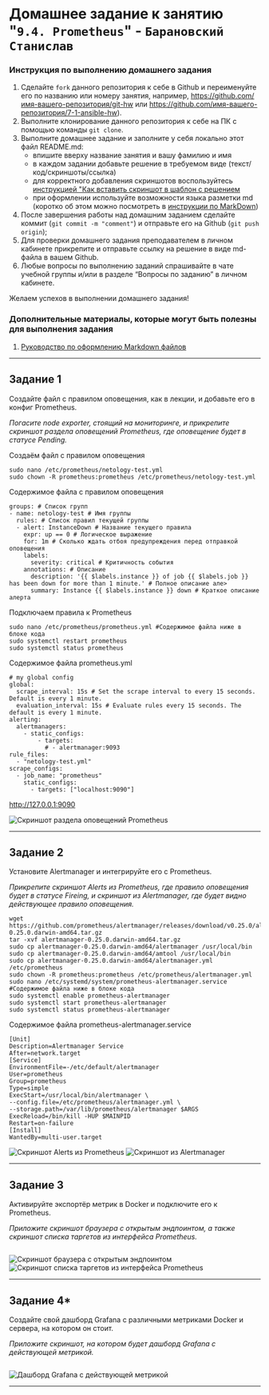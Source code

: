 # Домашнее задание к занятию "`9.4. Prometheus`" - `Барановский Станислав`


### Инструкция по выполнению домашнего задания

   1. Сделайте `fork` данного репозитория к себе в Github и переименуйте его по названию или номеру занятия, например, https://github.com/имя-вашего-репозитория/git-hw или  https://github.com/имя-вашего-репозитория/7-1-ansible-hw).
   2. Выполните клонирование данного репозитория к себе на ПК с помощью команды `git clone`.
   3. Выполните домашнее задание и заполните у себя локально этот файл README.md:
      - впишите вверху название занятия и вашу фамилию и имя
      - в каждом задании добавьте решение в требуемом виде (текст/код/скриншоты/ссылка)
      - для корректного добавления скриншотов воспользуйтесь [инструкцией "Как вставить скриншот в шаблон с решением](https://github.com/netology-code/sys-pattern-homework/blob/main/screen-instruction.md)
      - при оформлении используйте возможности языка разметки md (коротко об этом можно посмотреть в [инструкции  по MarkDown](https://github.com/netology-code/sys-pattern-homework/blob/main/md-instruction.md))
   4. После завершения работы над домашним заданием сделайте коммит (`git commit -m "comment"`) и отправьте его на Github (`git push origin`);
   5. Для проверки домашнего задания преподавателем в личном кабинете прикрепите и отправьте ссылку на решение в виде md-файла в вашем Github.
   6. Любые вопросы по выполнению заданий спрашивайте в чате учебной группы и/или в разделе “Вопросы по заданию” в личном кабинете.
   
Желаем успехов в выполнении домашнего задания!
   
### Дополнительные материалы, которые могут быть полезны для выполнения задания

1. [Руководство по оформлению Markdown файлов](https://gist.github.com/Jekins/2bf2d0638163f1294637#Code)

---

## Задание 1

Создайте файл с правилом оповещения, как в лекции, и добавьте его в конфиг Prometheus.

*Погасите node exporter, стоящий на мониторинге, и прикрепите скриншот раздела оповещений Prometheus, где оповещение будет в статусе Pending.*

Создаём файл с правилом оповещения
```
sudo nano /etc/prometheus/netology-test.yml
sudo chown -R prometheus:prometheus /etc/prometheus/netology-test.yml
```
Содержимое файла с правилом оповещения
```
groups: # Список групп
- name: netology-test # Имя группы
  rules: # Список правил текущей группы
  - alert: InstanceDown # Название текущего правила
    expr: up == 0 # Логическое выражение
    for: 1m # Сколько ждать отбоя предупреждения перед отправкой оповещения
    labels:
      severity: critical # Критичность события
    annotations: # Описание
      description: '{{ $labels.instance }} of job {{ $labels.job }} has been down for more than 1 minute.' # Полное описание але>
      summary: Instance {{ $labels.instance }} down # Краткое описание алерта
```
Подключаем правила к Prometheus
```
sudo nano /etc/prometheus/prometheus.yml #Содержимое файла ниже в блоке кода
sudo systemctl restart prometheus
sudo systemctl status prometheus
```
Содержимое файла prometheus.yml
```
# my global config
global:
  scrape_interval: 15s # Set the scrape interval to every 15 seconds. Default is every 1 minute.
  evaluation_interval: 15s # Evaluate rules every 15 seconds. The default is every 1 minute.
alerting:
  alertmanagers:
    - static_configs:
        - targets:
          # - alertmanager:9093
rule_files:
  - "netology-test.yml"
scrape_configs:
  - job_name: "prometheus"
    static_configs:
      - targets: ["localhost:9090"]
```
http://127.0.0.1:9090


![Скриншот раздела оповещений Prometheus](https://github.com/StanislavBaranovskii/9-5-hw-prometheus-2/blob/main/img/9-5-1.png "Скриншот раздела оповещений Prometheus")

---

## Задание 2

Установите Alertmanager и интегрируйте его с Prometheus.

*Прикрепите скриншот Alerts из Prometheus, где правило оповещения будет в статусе Fireing, и скриншот из Alertmanager, где будет видно действующее правило оповещения.*
```
wget https://github.com/prometheus/alertmanager/releases/download/v0.25.0/alertmanager-0.25.0.darwin-amd64.tar.gz
tar -xvf alertmanager-0.25.0.darwin-amd64.tar.gz
sudo cp alertmanager-0.25.0.darwin-amd64/alertmanager /usr/local/bin
sudo cp alertmanager-0.25.0.darwin-amd64/amtool /usr/local/bin
sudo cp alertmanager-0.25.0.darwin-amd64/alertmanager.yml /etc/prometheus
sudo chown -R prometheus:prometheus /etc/prometheus/alertmanager.yml
sudo nano /etc/systemd/system/prometheus-alertmanager.service #Содержимое файла ниже в блоке кода
sudo systemctl enable prometheus-alertmanager
sudo systemctl start prometheus-alertmanager
sudo systemctl status prometheus-alertmanager
```
Содержимое файла prometheus-alertmanager.service
```
[Unit]
Description=Alertmanager Service
After=network.target
[Service]
EnvironmentFile=-/etc/default/alertmanager
User=prometheus
Group=prometheus
Type=simple
ExecStart=/usr/local/bin/alertmanager \
--config.file=/etc/prometheus/alertmanager.yml \
--storage.path=/var/lib/prometheus/alertmanager $ARGS
ExecReload=/bin/kill -HUP $MAINPID
Restart=on-failure
[Install]
WantedBy=multi-user.target
```

![Скриншот Alerts из Prometheus](https://github.com/StanislavBaranovskii/9-5-hw-prometheus-2/blob/main/img/9-5-2-1.png "Скриншот Alerts из Prometheus")
![Скриншот из Alertmanager](https://github.com/StanislavBaranovskii/9-5-hw-prometheus-2/blob/main/img/9-5-2-2.png "Скриншот из Alertmanager")

---

## Задание 3

Активируйте экспортёр метрик в Docker и подключите его к Prometheus.

*Приложите скриншот браузера с открытым эндпоинтом, а также скриншот списка таргетов из интерфейса Prometheus.*
```
```

![Скриншот браузера с открытым эндпоинтом](https://github.com/StanislavBaranovskii/9-5-hw-prometheus-2/blob/main/img/9-5-3-1.png "Скриншот браузера с открытым эндпоинтом")
![Скриншот списка таргетов из интерфейса Prometheus](https://github.com/StanislavBaranovskii/9-5-hw-prometheus-2/blob/main/img/9-5-3-2.png "Скриншот списка таргетов из интерфейса Prometheus")

---

## Задание 4*

Создайте свой дашборд Grafana с различными метриками Docker и сервера, на котором он стоит.

*Приложите скриншот, на котором будет дашборд Grafana с действующей метрикой.*
```
```
![Дашборд Grafana с действующей метрикой](https://github.com/StanislavBaranovskii/9-5-hw-prometheus-2/blob/main/img/9-5-4.png "Дашборд Grafana с действующей метрикой")

---
